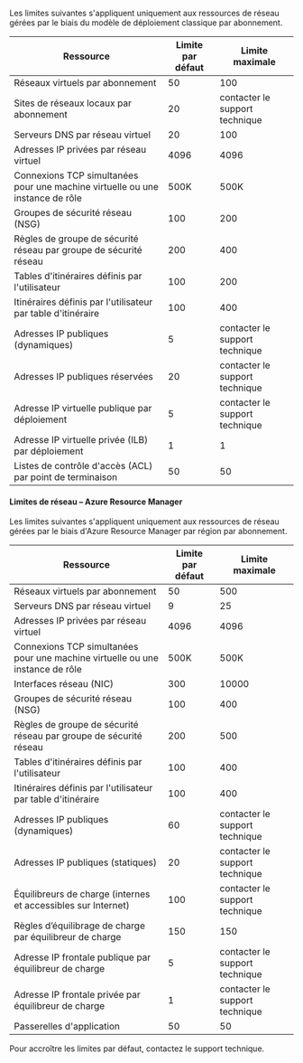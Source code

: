 Les limites suivantes s'appliquent uniquement aux ressources de réseau gérées par le biais du modèle de déploiement classique par abonnement.

Ressource| Limite par défaut | Limite maximale
--- | --- | --- 
Réseaux virtuels par abonnement | 50 | 100
Sites de réseaux locaux par abonnement | 20 | contacter le support technique
Serveurs DNS par réseau virtuel | 20 | 100
Adresses IP privées par réseau virtuel | 4096 | 4096
Connexions TCP simultanées pour une machine virtuelle ou une instance de rôle | 500K | 500K 
Groupes de sécurité réseau (NSG) | 100 | 200
Règles de groupe de sécurité réseau par groupe de sécurité réseau | 200 | 400
Tables d'itinéraires définis par l'utilisateur | 100 | 200
Itinéraires définis par l'utilisateur par table d'itinéraire | 100 | 400
Adresses IP publiques (dynamiques) | 5 | contacter le support technique
Adresses IP publiques réservées | 20 | contacter le support technique
Adresse IP virtuelle publique par déploiement | 5 | contacter le support technique
Adresse IP virtuelle privée (ILB) par déploiement | 1 | 1
Listes de contrôle d'accès (ACL) par point de terminaison | 50 | 50


#### Limites de réseau – Azure Resource Manager

Les limites suivantes s'appliquent uniquement aux ressources de réseau gérées par le biais d'Azure Resource Manager par région par abonnement.

Ressource| Limite par défaut | Limite maximale
--- | --- | ---
Réseaux virtuels par abonnement | 50 | 500
Serveurs DNS par réseau virtuel | 9 | 25
Adresses IP privées par réseau virtuel | 4096 | 4096
Connexions TCP simultanées pour une machine virtuelle ou une instance de rôle | 500K |500K
Interfaces réseau (NIC) | 300 | 10000
Groupes de sécurité réseau (NSG) | 100 | 400
Règles de groupe de sécurité réseau par groupe de sécurité réseau | 200 | 500
Tables d'itinéraires définis par l'utilisateur | 100 | 400
Itinéraires définis par l'utilisateur par table d'itinéraire | 100 | 400
Adresses IP publiques (dynamiques) | 60 | contacter le support technique
Adresses IP publiques (statiques) | 20 | contacter le support technique
Équilibreurs de charge (internes et accessibles sur Internet) | 100 | contacter le support technique
Règles d’équilibrage de charge par équilibreur de charge | 150 | 150
Adresse IP frontale publique par équilibreur de charge | 5 | contacter le support technique
Adresse IP frontale privée par équilibreur de charge | 1 | contacter le support technique
Passerelles d'application | 50 | 50

Pour accroître les limites par défaut, contactez le support technique.

<!---HONumber=AcomDC_0629_2016-->